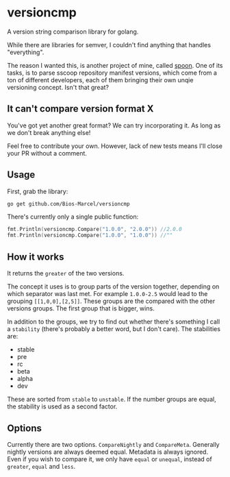 # versioncmp

A version string comparison library for golang.

While there are libraries for semver, I couldn't find anything that handles
"everything".

The reason I wanted this, is another project of mine, called
[spoon](https://github.com/Bios-Marcel/spoon). One of its tasks, is to parse
sscoop repository manifest versions, which come from a ton of different
developers, each of them bringing their own unqie versioning concept. Isn't that
great?

## It can't compare version format X

You've got yet another great format? We can try incorporating it. As long as we
don't break anything else!

Feel free to contribute your own. However, lack of new tests means I'll close
your PR without a comment.

## Usage

First, grab the library:

```
go get github.com/Bios-Marcel/versioncmp
```

There's currently only a single public function:

```go
fmt.Println(versioncmp.Compare("1.0.0", "2.0.0")) //2.0.0
fmt.Println(versioncmp.Compare("1.0.0", "1.0.0")) //""
```

## How it works

It returns the `greater` of the two versions.

The concept it uses is to group parts of the version together, depending on
which separator was last met. For example `1.0.0-2.5` would lead to the
grouping `[[1,0,0],[2,5]]`. These groups are the compared with the other
versions groups. The first group that is bigger, wins.

In addition to the groups, we try to find out whether there's something I call a
`stability` (there's probably a better word, but I don't care). The stabilities
are:
  * stable
  * pre
  * rc
  * beta
  * alpha
  * dev

These are sorted from `stable` to `unstable`. If the number groups are equal,
the stability is used as a second factor.

## Options

Currently there are two options. `CompareNightly` and `CompareMeta`. Generally
nightly versions are always deemed equal. Metadata is always ignored. Even if
you wish to compare it, we only have `equal` or `unequal`, instead of `greater`,
`equal` and `less`.

